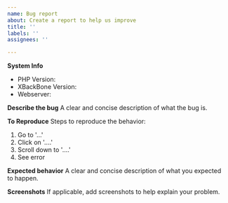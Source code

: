```yaml
---
name: Bug report
about: Create a report to help us improve
title: ''
labels: ''
assignees: ''

---
```


**System Info**
+ PHP Version:
+ XBackBone Version:
+ Webserver:

**Describe the bug**
A clear and concise description of what the bug is.

**To Reproduce**
Steps to reproduce the behavior:
1. Go to '...'
2. Click on '....'
3. Scroll down to '....'
4. See error

**Expected behavior**
A clear and concise description of what you expected to happen.

**Screenshots**
If applicable, add screenshots to help explain your problem.
